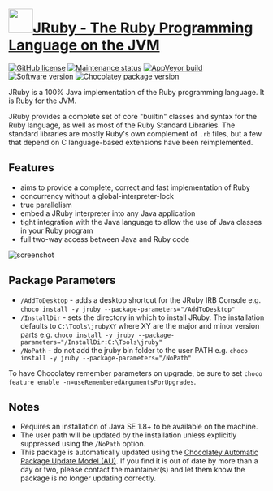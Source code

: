 # [<img src="https://cdn.jsdelivr.net/gh/dgalbraith/chocolatey-packages@29b127e2ca776b16ae8749e68f7d9b71f03087a7/icons/jruby.png" width="48" height="48"/>JRuby - The Ruby Programming Language on the JVM](https://chocolatey.org/packages/jruby)

[![GitHub license](https://img.shields.io/badge/license-EPL%20v2.0%20%7C%20GPL%20v2%20%7C%20LGPL%20v2.1-blue)](https://github.com/jruby/jruby/blob/master/COPYING)
[![Maintenance status](https://img.shields.io/badge/maintained%3F-yes-green.svg)](https://github.com/dgalbraith/chocolatey-packages/graphs/commit-activity)
[![AppVeyor build](https://img.shields.io/appveyor/ci/dgalbraith/chocolatey-packages)](https://ci.appveyor.com/project/dgalbraith/chocolatey-packages)
[![Software version](https://img.shields.io/badge/Source-v10.0.2.0-blue)](https://github.com/jruby/jruby/releases/tag/10.0.2.0)
[![Chocolatey package version](https://img.shields.io/chocolatey/v/jruby?label=Chocolatey)](https://chocolatey.org/packages/jruby)

JRuby is a 100% Java implementation of the Ruby programming language. It is Ruby for the JVM.

JRuby provides a complete set of core "builtin" classes and syntax for the Ruby language, as well as most of the Ruby
Standard Libraries. The standard libraries are mostly Ruby's own complement of `.rb` files, but a few that depend on
C language-based extensions have been reimplemented.

## Features

* aims to provide a complete, correct and fast implementation of Ruby
* concurrency without a global-interpreter-lock
* true parallelism
* embed a JRuby interpreter into any Java application
* tight integration with the Java language to allow the use of Java classes in your Ruby program
* full two-way access between Java and Ruby code

![screenshot](https://cdn.jsdelivr.net/gh/dgalbraith/chocolatey-packages@d4bd3c3759406a1c76caf7e507d448c06d066eb6/automatic/jruby/screenshot.png)

## Package Parameters

* `/AddToDesktop` - adds a desktop shortcut for the JRuby IRB Console
e.g. `choco install -y jruby --package-parameters="/AddToDesktop"`
* `/InstallDir` - sets the directory in which to install JRuby.  The installation defaults to `C:\Tools\jrubyXY` where XY are the major and minor version parts
e.g. `choco install -y jruby --package-parameters="/InstallDir:C:\Tools\jruby"`
* `/NoPath` - do not add the jruby bin folder to the user PATH
e.g. `choco install -y jruby --package-parameters="/NoPath"`

To have Chocolatey remember parameters on upgrade, be sure to set `choco feature enable -n=useRememberedArgumentsForUpgrades`.

## Notes

* Requires an installation of Java SE 1.8+ to be available on the machine.
* The user path will be updated by the installation unless explicitly suppressed using the `/NoPath` option.
* This package is automatically updated using the [Chocolatey Automatic Package Update Model (AU)](https://github.com/majkinetor/au/blob/master/README.md).
  If you find it is out of date by more than a day or two, please contact the maintainer(s) and let them know the package is no longer updating correctly.
